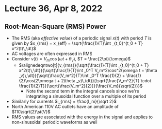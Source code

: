 # Lecture 36, Apr 8, 2022

## Root-Mean-Square (RMS) Power

* The RMS (aka *effective value*) of a periodic signal $x(t)$ with period $T$ is given by $x_{rms} = x_{eff} = \sqrt{\frac{1}{T}\int _{t_0}^{t_0 + T} x^2(t)\,\dt}$
* AC voltages are often expressed in RMS
* Consider $v(t) = V_m\cos(\omega t + \theta _v)$, $T = \frac{2\pi}{\omega}$
	* $\alignedeqntwo[t]{v_{rms}}{\sqrt{\frac{1}{T}\int _{t_0}^{t_0 + T} x^2(t)\,\dt}}{\sqrt{\frac{1}{T}\int _0^T V_m^2\cos^2(\omega t + \theta _v)\,\dt}}{\sqrt{\frac{V_m^2}{T}\int _0^T \frac{1}{2} + \frac{1}{2}\cos(2\omega t + 2\theta _v)\,\dt}}{\sqrt{\frac{V_m^2}{T} \cdot \frac{1}{2}T}}{\sqrt{\frac{V_m^2}{2}}}{\frac{V_m}{\sqrt{2}}}$
		* Note the second term in the integral cancels since we're integrating a sinusoidal function over a multiple of its period
* Similarly for currents $i_{rms} = \frac{I_m}{\sqrt 2}$
* North American 110V AC outlets have an amplitude of $110\sqrt{2}\si{V}$
* RMS values are associated with the energy in the signal and applies to non-sinusoidal periodic waveforms as well

